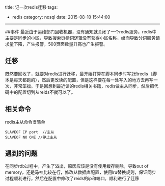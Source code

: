 title: 记一次redis迁移
tags:
  - redis
category: nosql
date: 2015-08-10 15:44:00

---
##事件
最近由于运维部门回收机器，没有通知就关闭了一个redis服务，redis中主要是同步的小区，导致搜索页猜词逻辑没有获得小区名称，继而导致分词服务请求量下降，产生报警，500页面数量升高也产生报警。

## 迁移
既然要回收了，就要对redis进行迁移，最开始打算在脚本同步时写2份redis（脚本是每天都跑的），然后更改读的配置，但是这样要在每一处写入的地方去再写一次，非常笨拙。于是回想到最近读的redis相关书籍，redis做主从同步，然后把代码中的配置切到从reids不就可以了。

## 相关命令
redis主从命令很简单  

```
SLAVEOF IP port  //主从
SLAVEOF NO ONE //停止主从
```

## 遇到的问题
在同步rdb过程中，产生了溢出，原因应该是没有使用缓存剔除，导致out of memory。还是马神比较在行，修改从数据库配置，使用lru替换规则，保证同步过程顺利进行，然后在配置中修改了reids的ip和端口，顺利进行了迁移